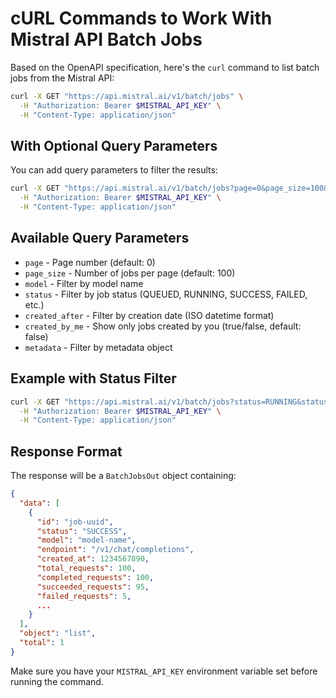 # cURL Commands to Work With Mistral API Batch Jobs  

Based on the OpenAPI specification, here's the `curl` command to list batch jobs from the Mistral API:

```bash
curl -X GET "https://api.mistral.ai/v1/batch/jobs" \
  -H "Authorization: Bearer $MISTRAL_API_KEY" \
  -H "Content-Type: application/json"
```

## With Optional Query Parameters

You can add query parameters to filter the results:

```bash
curl -X GET "https://api.mistral.ai/v1/batch/jobs?page=0&page_size=100&created_by_me=true" \
  -H "Authorization: Bearer $MISTRAL_API_KEY" \
  -H "Content-Type: application/json"
```

## Available Query Parameters

- `page` - Page number (default: 0)
- `page_size` - Number of jobs per page (default: 100)
- `model` - Filter by model name
- `status` - Filter by job status (QUEUED, RUNNING, SUCCESS, FAILED, etc.)
- `created_after` - Filter by creation date (ISO datetime format)
- `created_by_me` - Show only jobs created by you (true/false, default: false)
- `metadata` - Filter by metadata object

## Example with Status Filter

```bash
curl -X GET "https://api.mistral.ai/v1/batch/jobs?status=RUNNING&status=SUCCESS" \
  -H "Authorization: Bearer $MISTRAL_API_KEY" \
  -H "Content-Type: application/json"
```

## Response Format

The response will be a `BatchJobsOut` object containing:
```json
{
  "data": [
    {
      "id": "job-uuid",
      "status": "SUCCESS",
      "model": "model-name",
      "endpoint": "/v1/chat/completions",
      "created_at": 1234567890,
      "total_requests": 100,
      "completed_requests": 100,
      "succeeded_requests": 95,
      "failed_requests": 5,
      ...
    }
  ],
  "object": "list",
  "total": 1
}
```

Make sure you have your `MISTRAL_API_KEY` environment variable set before running the command.

